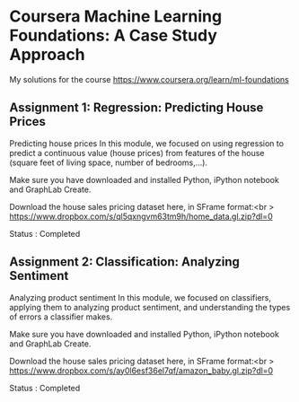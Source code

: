 # Coursera Machine Learning Foundations: A Case Study Approach

My solutions for the course https://www.coursera.org/learn/ml-foundations

## Assignment 1: Regression: Predicting House Prices

Predicting house prices
In this module, we focused on using regression to predict a continuous value (house prices) 
from features of the house (square feet of living space, number of bedrooms,...). 

Make sure you have downloaded and installed Python, iPython notebook and GraphLab Create.

Download the house sales pricing dataset here, in SFrame format:<br \> https://www.dropbox.com/s/ql5qxngvm63tm9h/home_data.gl.zip?dl=0

Status : Completed

## Assignment 2: Classification: Analyzing Sentiment

Analyzing product sentiment
In this module, we focused on classifiers, applying them to analyzing product sentiment, and understanding the types of errors a classifier makes. 

Make sure you have downloaded and installed Python, iPython notebook and GraphLab Create.

Download the house sales pricing dataset here, in SFrame format:<br \> https://www.dropbox.com/s/ay0l6esf36el7qf/amazon_baby.gl.zip?dl=0

Status : Completed


